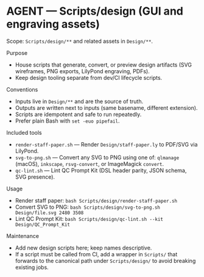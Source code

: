 # AGENT — Scripts/design (GUI and engraving assets)

Scope: `Scripts/design/**` and related assets in `Design/**`.

Purpose
- House scripts that generate, convert, or preview design artifacts
  (SVG wireframes, PNG exports, LilyPond engraving, PDFs).
- Keep design tooling separate from dev/CI lifecycle scripts.

Conventions
- Inputs live in `Design/**` and are the source of truth.
- Outputs are written next to inputs (same basename, different extension).
- Scripts are idempotent and safe to run repeatedly.
- Prefer plain Bash with `set -euo pipefail`.

Included tools
- `render-staff-paper.sh` — Render `Design/staff-paper.ly` to PDF/SVG via LilyPond.
- `svg-to-png.sh` — Convert any SVG to PNG using one of: `qlmanage` (macOS), `inkscape`,
  `rsvg-convert`, or ImageMagick `convert`.
- `qc-lint.sh` — Lint QC Prompt Kit (DSL header parity, JSON schema, SVG presence).

Usage
- Render staff paper: `bash Scripts/design/render-staff-paper.sh`
- Convert SVG to PNG: `bash Scripts/design/svg-to-png.sh Design/file.svg 2480 3508`
- Lint QC Prompt Kit: `bash Scripts/design/qc-lint.sh --kit Design/QC_Prompt_Kit`

Maintenance
- Add new design scripts here; keep names descriptive.
- If a script must be called from CI, add a wrapper in `Scripts/` that forwards
  to the canonical path under `Scripts/design/` to avoid breaking existing jobs.
